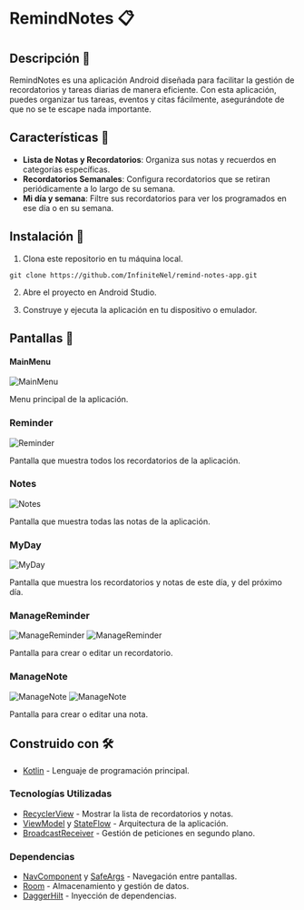 # RemindNotes :clipboard:

## Descripción :page_facing_up:

RemindNotes es una aplicación Android diseñada para facilitar la gestión de recordatorios y tareas diarias de manera eficiente. Con esta aplicación, puedes organizar tus tareas, eventos y citas fácilmente, asegurándote de que no se te escape nada importante.

## Características :rocket:

* **Lista de Notas y Recordatorios**: Organiza sus notas y recuerdos en categorías específicas.
* **Recordatorios Semanales**: Configura recordatorios que se retiran periódicamente a lo largo de su semana.
* **Mi día y semana**: Filtre sus recordatorios para ver los programados en ese día o en su semana.

## Instalación :wrench:

1. Clona este repositorio en tu máquina local.
```
git clone https://github.com/InfiniteNel/remind-notes-app.git
```
2. Abre el proyecto en Android Studio.

3. Construye y ejecuta la aplicación en tu dispositivo o emulador.

## Pantallas 📲

#### MainMenu
![MainMenu](https://i.imgur.com/900WV8x.png)

Menu principal de la aplicación.

### Reminder
![Reminder](https://i.imgur.com/KDqzj9X.png)

Pantalla que muestra todos los recordatorios de la aplicación.

### Notes
![Notes](https://i.imgur.com/hS04zwo.png)

Pantalla que muestra todas las notas de la aplicación.

### MyDay
![MyDay](https://i.imgur.com/ICJUdK5.png)

Pantalla que muestra los recordatorios y notas de este día, y del próximo día.

### ManageReminder
![ManageReminder](https://i.imgur.com/uZQaYnK.png)
![ManageReminder](https://i.imgur.com/rmufnIL.png)

Pantalla para crear o editar un recordatorio.

### ManageNote
![ManageNote](https://i.imgur.com/kDOARKp.png)
![ManageNote](https://i.imgur.com/RFeWB9u.png)

Pantalla para crear o editar una nota.

## Construido con 🛠️

* [Kotlin](https://developer.android.com/kotlin/learn?hl=es-419) - Lenguaje de programación principal.

### Tecnologías Utilizadas

* [RecyclerView](https://developer.android.com/guide/topics/ui/layout/recyclerview?hl=es-419) - Mostrar la lista de recordatorios y notas.
* [ViewModel](https://developer.android.com/topic/libraries/architecture/viewmodel?hl=es-419) y [StateFlow](https://developer.android.com/kotlin/flow/stateflow-and-sharedflow?hl=es-419) - Arquitectura de la aplicación.
* [BroadcastReceiver](https://developer.android.com/reference/android/content/BroadcastReceiver) - Gestión de peticiones en segundo plano. 

### Dependencias

* [NavComponent](https://developer.android.com/guide/navigation/get-started?hl=es-419) y [SafeArgs](https://developer.android.com/guide/navigation/use-graph/safe-args?hl=es-419) - Navegación entre pantallas.
* [Room](https://developer.android.com/training/data-storage/room?hl=es-419) - Almacenamiento y gestión de datos.
* [DaggerHilt](https://developer.android.com/training/dependency-injection/hilt-android?hl=es-419) - Inyección de dependencias.
